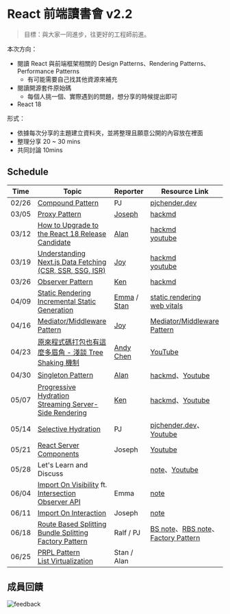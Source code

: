 # React 前端讀書會 v2.2

> 目標：與大家一同進步，往更好的工程師前進。

本次方向：

- 閱讀 React 與前端框架相關的 Design Patterns、Rendering Patterns、Performance Patterns
  - 有可能需要自己找其他資源來補充
- 閱讀開源套件原始碼
  - 每個人挑一個、實際遇到的問題，想分享的時候提出即可
- React 18

形式：

- 依據每次分享的主題建立資料夾，並將整理且願意公開的內容放在裡面
- 整理分享 20 ~ 30 mins
- 共同討論 10mins

## Schedule

| Time  | Topic                                                        | Reporter                                                     | Resource Link                                                |
| ----- | ------------------------------------------------------------ | ------------------------------------------------------------ | ------------------------------------------------------------ |
| 02/26 | [Compound Pattern](https://www.patterns.dev/posts/compound-pattern/) | PJ                                                           | [pjchender.dev](https://pjchender.dev/react/react-compound-component-pattern) |
| 03/05 | [Proxy Pattern](https://www.patterns.dev/posts/proxy-pattern/) | [Joseph](https://github.com/joseph2068)                      | [hackmd](https://hackmd.io/bZaCFJKTRMqR_rBqEkBFvg?view)      |
| 03/12 | [How to Upgrade to the React 18 Release Candidate](https://reactjs.org/blog/2022/03/08/react-18-upgrade-guide.html) | [Alan](https://github.com/ChaoTzuJung)                       | [hackmd](https://hackmd.io/mzTXi3yqQLqpy-qgV9GO5A?view)<br />[youtube](https://www.youtube.com/watch?v=RfHb6_dvhgY&list=PLIoQk0yF-htGsRxlqILXLhXWXIY9iIKsl&index=28) |
| 03/19 | [Understanding Next.js Data Fetching (CSR, SSR, SSG, ISR)](https://theodorusclarence.com/blog/nextjs-fetch-method) | [Joy](https://github.com/CodewJoy)                           | [hackmd](https://hackmd.io/aCjbg0QtQrqCYoe_wugfBw)<br />[youtube](https://www.youtube.com/watch?v=vcIEuwM4VW4&list=PLIoQk0yF-htGsRxlqILXLhXWXIY9iIKsl&index=29) |
| 03/26 | [Observer Pattern](https://www.patterns.dev/posts/observer-pattern/) | [Ken](https://github.com/YouMinTW)                           | [hackmd](https://hackmd.io/@SyqQnpPDTG-JiscjHKTJKA/r1OQyDnMc) |
| 04/09 | [Static Rendering](https://www.patterns.dev/posts/static-rendering/)<br />[Incremental Static Generation](https://www.patterns.dev/posts/incremental-static-rendering/) | [Emma](https://github.com/ecolip) / [Stan](https://github.com/tonytonitone6) | [static rendering](https://hackmd.io/XSZKpM2-SwO-jwFhcVXmsw?view)<br />[web vitals](https://hackmd.io/@uPufHjxhQAmlTe97F-tNXQ/SyV9VEjMc) |
| 04/16 | [Mediator/Middleware Pattern](https://www.patterns.dev/posts/mediator-pattern/) | [Joy](https://github.com/CodewJoy)                           | [Mediator/Middleware Pattern](https://hackmd.io/Qbt8cV2VTH6drNNCmUpunQ?view) |
| 04/23 | [原來程式碼打包也有這麼多眉角 - 淺談 Tree Shaking 機制](https://medium.com/starbugs/%E5%8E%9F%E4%BE%86%E7%A8%8B%E5%BC%8F%E7%A2%BC%E6%89%93%E5%8C%85%E4%B9%9F%E6%9C%89%E9%80%99%E9%BA%BC%E5%A4%9A%E7%9C%89%E8%A7%92-%E6%B7%BA%E8%AB%87-tree-shaking-%E6%A9%9F%E5%88%B6-8375d35d87b2) | [Andy Chen](https://medium.com/@w5151381guy)                 | [YouTube](https://youtu.be/n1LVRdKVfB8)                      |
| 04/30 | [Singleton Pattern](https://www.patterns.dev/posts/singleton-pattern/) | [Alan](https://github.com/ChaoTzuJung)                       | [hackmd](https://hackmd.io/@alan25sprout/Hy4nFp_B9)、[Youtube](https://youtu.be/bQfyVXeqK3s) |
| 05/07 | [Progressive Hydration](https://www.patterns.dev/posts/progressive-hydration/)   <br /> [Streaming Server-Side Rendering](https://www.patterns.dev/posts/ssr/) | [Ken](https://github.com/YouMinTW)                           | [hackmd](https://hackmd.io/@SyqQnpPDTG-JiscjHKTJKA/BkNYAnQ8c)、[Youtube](https://www.youtube.com/watch?v=qyHdJ6P6aXk) |
| 05/14 | [Selective Hydration](https://www.patterns.dev/posts/react-selective-hydration/) | PJ                                                           | [pjchender.dev](https://pjchender.dev/react/note-react-rendering-pattern/)、[Youtube](https://youtu.be/28m3KFk1O_4) |
| 05/21 | [React Server Components](https://www.patterns.dev/posts/react-server-components/) | Joseph                                                       | [Youtube](https://www.youtube.com/watch?v=3Y5NDvnVIOE)       |
| 05/28 | Let's Learn and Discuss                                      |                                                              | [note](./note_React18_and_SSR.md)、[Youtube](https://youtu.be/US4AV6E7V-k) |
| 06/04 | [Import On Visibility](https://www.patterns.dev/posts/import-on-visibility/) ft. [Intersection Observer API](https://developer.mozilla.org/en-US/docs/Web/API/Intersection_Observer_API) | Emma                                                         | [note](https://hackmd.io/@Emmacheng/SyQInMaI9)               |
| 06/11 | [Import On Interaction](https://www.patterns.dev/posts/import-on-interaction/) | Joseph                                                       | [note](https://hackmd.io/@joseph2068/rkxgTTudq)              |
| 06/18 | [Route Based Splitting](https://www.patterns.dev/posts/route-based/)<br />[Bundle Splitting](https://www.patterns.dev/posts/bundle-splitting/)<br />[Factory Pattern](https://www.patterns.dev/posts/factory-pattern/) | Ralf / PJ                                                    | [BS note](https://hackmd.io/@k6ZVTtzSRiWCmssaGNPblw/r1DtSCcdc)、[RBS note](https://hackmd.io/@k6ZVTtzSRiWCmssaGNPblw/ByBcO7oY5)、[Factory Pattern](https://pjchender.dev/pattern/design-pattern-factory) |
| 06/25 | [PRPL Pattern](https://www.patterns.dev/posts/prpl/)<br />[List Virtualization](https://www.patterns.dev/posts/virtual-lists/) | Stan / Alan                                                  |                                                              |

## 成員回饋

![feedback](https://i.imgur.com/CoIVQnw.png)
